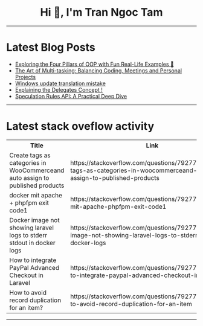 <h1 align="center">Hi 👋, I'm Tran Ngoc Tam</h1>

---

# Latest Blog Posts 
<!-- BLOG-POST-LIST:START -->
- [Exploring the Four Pillars of OOP with Fun Real-Life Examples 🚀](https://dev.to/nozibul_islam_113b1d5334f/exploring-the-four-pillars-of-oop-with-fun-real-life-examples-2p7p)
- [The Art of Multi-tasking: Balancing Coding, Meetings and Personal Projects](https://dev.to/cryptosandy/the-art-of-multi-tasking-balancing-coding-meetings-and-personal-projects-5aad)
- [Windows update translation mistake](https://dev.to/xwero/windows-update-translation-mistake-1cjj)
- [Explaining the Delegates Concept !](https://dev.to/1hamzabek/explaining-the-delegates-concept--599b)
- [Speculation Rules API: A Practical Deep Dive](https://dev.to/pmbanugo/speculation-rules-api-a-practical-deep-dive-43l2)
<!-- BLOG-POST-LIST:END -->

---

# Latest stack oveflow activity
<table>
  <tr><th>Title</th><th>Link</th></tr>
  <!-- STACKOVERFLOW:START --><tr><td>Create tags as categories in WooCommerceand auto assign to published products</td><td>https://stackoverflow.com/questions/79277700/create-tags-as-categories-in-woocommerceand-auto-assign-to-published-products</td></tr><tr><td>docker mit apache + phpfpm exit code1</td><td>https://stackoverflow.com/questions/79277653/docker-mit-apache-phpfpm-exit-code1</td></tr><tr><td>Docker image not showing laravel logs to stderr stdout in docker logs</td><td>https://stackoverflow.com/questions/79277640/docker-image-not-showing-laravel-logs-to-stderr-stdout-in-docker-logs</td></tr><tr><td>How to integrate PayPal Advanced Checkout in Laravel</td><td>https://stackoverflow.com/questions/79277583/how-to-integrate-paypal-advanced-checkout-in-laravel</td></tr><tr><td>How to avoid record duplication for an item?</td><td>https://stackoverflow.com/questions/79277305/how-to-avoid-record-duplication-for-an-item</td></tr><!-- STACKOVERFLOW:END -->
</table>

---


